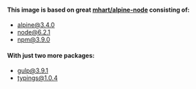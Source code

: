 #### This image is based on great [mhart/alpine-node](https://hub.docker.com/r/mhart/alpine-node/) consisting of:
* alpine@3.4.0
* node@6.2.1
* npm@3.9.0

#### With just two more packages:
* gulp@3.9.1
* typings@1.0.4
